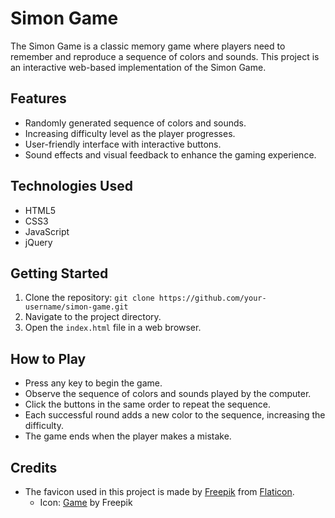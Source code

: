 # Simon Game
The Simon Game is a classic memory game where players need to remember and reproduce a sequence of colors and sounds. This project is an interactive web-based implementation of the Simon Game.

## Features

- Randomly generated sequence of colors and sounds.
- Increasing difficulty level as the player progresses.
- User-friendly interface with interactive buttons.
- Sound effects and visual feedback to enhance the gaming experience.

## Technologies Used

- HTML5
- CSS3
- JavaScript
- jQuery

## Getting Started

1. Clone the repository: `git clone https://github.com/your-username/simon-game.git`
2. Navigate to the project directory.
3. Open the `index.html` file in a web browser.

## How to Play

- Press any key to begin the game.
- Observe the sequence of colors and sounds played by the computer.
- Click the buttons in the same order to repeat the sequence.
- Each successful round adds a new color to the sequence, increasing the difficulty.
- The game ends when the player makes a mistake.

## Credits

- The favicon used in this project is made by [Freepik](https://www.flaticon.com/authors/freepik) from [Flaticon](https://www.flaticon.com/).
  - Icon: [Game](https://www.flaticon.com/free-icon/game_489700) by Freepik
